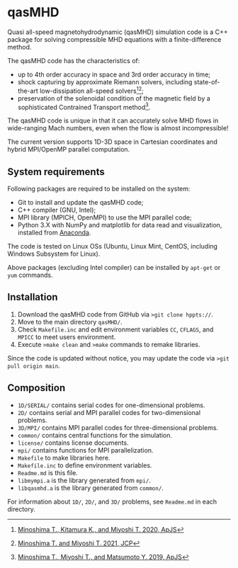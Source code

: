 # qasMHD
Quasi all-speed magnetohydrodynamic (qasMHD) simulation code is a C++ package for solving compressible MHD equations with a finite-difference method.

The qasMHD code has the characteristics of:
- up to 4th order accuracy in space and 3rd order accuracy in time;
- shock capturing by approximate Riemann solvers, including state-of-the-art low-dissipation all-speed solvers[^1][^2];
- preservation of the solenoidal condition of the magnetic field by a sophisticated Contrained Transport method[^3].

The qasMHD code is unique in that it can accurately solve MHD flows in wide-ranging Mach numbers, even when the flow is almost incompressible!

The current version supports 1D-3D space in Cartesian coordinates and hybrid MPI/OpenMP parallel computation.

## System requirements
Following packages are required to be installed on the system:
- Git to install and update the qasMHD code;
- C++ compiler (GNU, Intel);
- MPI library (MPICH, OpenMPI) to use the MPI parallel code;
- Python 3.X with NumPy and matplotlib for data read and visualization, installed from [Anaconda](https://www.anaconda.com/products/distribution).

The code is tested on Linux OSs (Ubuntu, Linux Mint, CentOS, including Windows Subsystem for Linux).

Above packages (excluding Intel compiler) can be installed by `apt-get` or `yum` commands.

## Installation
1. Download the qasMHD code from GitHub via `>git clone hppts://`.
2. Move to the main directory `qasMHD/`.
3. Check `Makefile.inc` and edit environment variables `CC`, `CFLAGS`, and `MPICC` to meet users environment.
4. Execute `>make clean` and `>make` commands to remake libraries.

Since the code is updated without notice, you may update the code via `>git pull origin main`.

## Composition
- `1D/SERIAL/` contains serial codes for one-dimensional problems.
- `2D/` contains serial and MPI parallel codes for two-dimensional problems.
- `3D/MPI/` contains MPI parallel codes for three-dimensional problems.
- `common/` contains central functions for the simulation.
- `license/` contains license documents.
- `mpi/` contains functions for MPI parallelization.
- `Makefile` to make libraries here.
- `Makefile.inc` to define environment variables.
- `Readme.md` is this file.
- `libmympi.a` is the library generated from `mpi/`.
- `libqasmhd.a` is the library generated from `common/`.

For information about `1D/`, `2D/`, and `3D/` problems, see `Readme.md` in each directory.

[^1]: [Minoshima T., Kitamura K., and Miyoshi T. 2020, ApJS](https://iopscience.iop.org/article/10.3847/1538-4365/ab8aee/meta)
[^2]: [Minoshima T. and Miyoshi T. 2021, JCP](https://www.sciencedirect.com/science/article/pii/S0021999121005349)
[^3]: [Minoshima T., Miyoshi T., and Matsumoto Y. 2019, ApJS](https://iopscience.iop.org/article/10.3847/1538-4365/ab1a36/meta)
